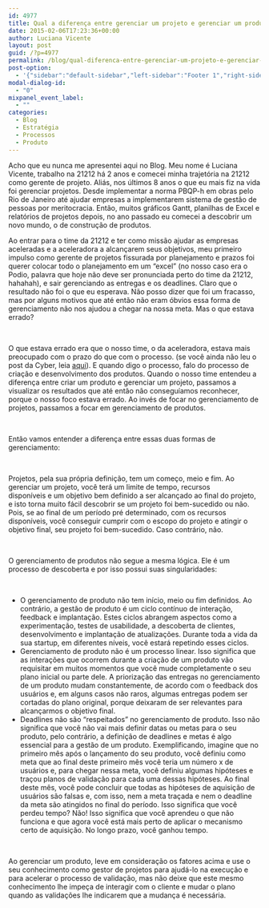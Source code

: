 ```yaml
---
id: 4977
title: Qual a diferença entre gerenciar um projeto e gerenciar um produto?
date: 2015-02-06T17:23:36+00:00
author: Luciana Vicente
layout: post
guid: /?p=4977
permalink: /blog/qual-diferenca-entre-gerenciar-um-projeto-e-gerenciar-um-produto/
post-option:
  - '{"sidebar":"default-sidebar","left-sidebar":"Footer 1","right-sidebar":"Footer 1","page-title":"","page-caption":""}'
modal-dialog-id:
  - "0"
mixpanel_event_label:
  - ""
categories:
  - Blog
  - Estratégia
  - Processos
  - Produto
---
```

Acho que eu nunca me apresentei aqui no Blog. Meu nome é Luciana Vicente, trabalho na 21212 há 2 anos e comecei minha trajetória na 21212 como gerente de projeto. Aliás, nos últimos 8 anos o que eu mais fiz na vida foi gerenciar projetos. Desde implementar a norma PBQP-h em obras pelo Rio de Janeiro até ajudar empresas a implementarem sistema de gestão de pessoas por meritocracia. Então, muitos gráficos Gantt, planilhas de Excel e relatórios de projetos depois, no ano passado eu comecei a descobrir um novo mundo, o de construção de produtos.

Ao entrar para o time da 21212 e ter como missão ajudar as empresas aceleradas e a aceleradora a alcançarem seus objetivos, meu primeiro impulso como gerente de projetos fissurada por planejamento e prazos foi querer colocar todo o planejamento em um “excel” (no nosso caso era o Podio, palavra que hoje não deve ser pronunciada perto do time da 21212, hahahah), e sair gerenciando as entregas e os deadlines. Claro que o resultado não foi o que eu esperava. Não posso dizer que foi um fracasso, mas por alguns motivos que até então não eram óbvios essa forma de gerenciamento não nos ajudou a chegar na nossa meta. Mas o que estava errado?

&nbsp;

O que estava errado era que o nosso time, o da aceleradora, estava mais preocupado com o prazo do que com o processo. (se você ainda não leu o post da Cyber, leia [aqui](/blog/um-jeito-quase-infalivel-de-se-alcancar-qualquer-meta/)). E quando digo o processo, falo do processo de criação e desenvolvimento dos produtos. Quando o nosso time entendeu a diferença entre criar um produto e gerenciar um projeto, passamos a visualizar os resultados que até então não conseguíamos reconhecer, porque o nosso foco estava errado. Ao invés de focar no gerenciamento de projetos, passamos a focar em gerenciamento de produtos.

&nbsp;

Então vamos entender a diferença entre essas duas formas de gerenciamento:

&nbsp;

Projetos, pela sua própria definição, tem um começo, meio e fim. Ao gerenciar um projeto, você terá um limite de tempo, recursos disponíveis e um objetivo bem definido a ser alcançado ao final do projeto, e isto torna muito fácil descobrir se um projeto foi bem-sucedido ou não. Pois, se ao final de um período pré determinado, com os recursos disponíveis, você conseguir cumprir com o escopo do projeto e atingir o objetivo final, seu projeto foi bem-sucedido. Caso contrário, não.

&nbsp;

O gerenciamento de produtos não segue a mesma lógica. Ele é um processo de descoberta e por isso possui suas singularidades:

&nbsp;

  * O gerenciamento de produto não tem início, meio ou fim definidos. Ao contrário, a gestão de produto é um ciclo contínuo de interação, feedback e implantação. Estes ciclos abrangem aspectos como a experimentação, testes de usabilidade, a descoberta de clientes, desenvolvimento e implantação de atualizações. Durante toda a vida da sua startup, em diferentes níveis, você estará repetindo esses ciclos.
  * Gerenciamento de produto não é um processo linear. Isso significa que as interações que ocorrem durante a criação de um produto vão requisitar em muitos momentos que você mude completamente o seu plano inicial ou parte dele. A priorização das entregas no gerenciamento de um produto mudam constantemente, de acordo com o feedback dos usuários e, em alguns casos não raros, algumas entregas podem ser cortadas do plano original, porque deixaram de ser relevantes para alcançarmos o objetivo final.
  * Deadlines não são “respeitados” no gerenciamento de produto. Isso não significa que você não vai mais definir datas ou metas para o seu produto, pelo contrário, a definição de deadlines e metas é algo essencial para a gestão de um produto. Exemplificando, imagine que no primeiro mês após o lançamento do seu produto, você definiu como meta que ao final deste primeiro mês você teria um número x de usuários e, para chegar nessa meta, você definiu algumas hipóteses e traçou planos de validação para cada uma dessas hipóteses. Ao final deste mês, você pode concluir que todas as hipóteses de aquisição de usuários são falsas e, com isso, nem a meta traçada e nem o deadline da meta são atingidos no final do período. Isso significa que você perdeu tempo? Não! Isso significa que você aprendeu o que não funciona e que agora você está mais perto de aplicar o mecanismo certo de aquisição. No longo prazo, você ganhou tempo.

&nbsp;

Ao gerenciar um produto, leve em consideração os fatores acima e use o seu conhecimento como gestor de projetos para ajudá-lo na execução e para acelerar o processo de validação, mas não deixe que este mesmo conhecimento lhe impeça de interagir com o cliente e mudar o plano quando as validações lhe indicarem que a mudança é necessária.

&nbsp;

&nbsp;
